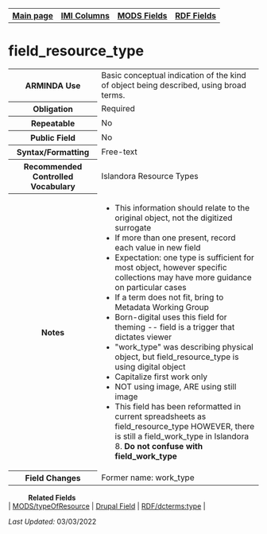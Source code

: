 <html>

<body>
<table style="width:100%">
  <tr>
    <th><a href="index.md">Main page</a></th>
	<th><a href="IMI.md">IMI Columns</a></th>
    <th><a href="MODS.md">MODS Fields</a></th>
    <th><a href="RDF.md">RDF Fields</a></th>
  </tr>
</table>

<h1>field_resource_type</h1>
<table>
<tr>
	<th>ARMINDA Use</th>
	<td>Basic conceptual indication of the kind of object being described, using broad terms.</td>
</tr>
<tr>
	<th>Obligation</th>
	<td>Required</td>
</tr>
<tr>
	<th>Repeatable</th>
	<td>No</td>
</tr>
<tr>
	<th>Public Field</th>
	<td>No</td>
</tr>
<tr>
	<th>Syntax/Formatting</th>
	<td>Free-text</td>
</tr>
<tr>
	<th>Recommended Controlled Vocabulary</th>
	<td>Islandora Resource Types</td>
</tr>
<tr>
	<th>Notes</th>
	<td>
		<ul>
			<li>This information should relate to the original object, not the digitized surrogate</li>
			<li>If more than one present, record each value in new field</li>
			<li>Expectation: one type is sufficient for most object, however specific collections may have more guidance on particular cases</li>
			<li>If a term does not fit, bring to Metadata Working Group</li>
			<li>Born-digital uses this field for theming -- field is a trigger that dictates viewer</li>
			<li>"work_type" was describing physical object, but field_resource_type is using digital object</li>
			<li>Capitalize first work only</li>
			<li>NOT using image, ARE using still image</li>
			<li>This field has been reformatted in current spreadsheets as field_resource_type HOWEVER, there is still a field_work_type in Islandora 8. <b>Do not confuse with field_work_type</b></li>
		</ul>
	</td>
</tr>
<tr>
	<th>Field Changes</th>
	<td>Former name: work_type</td>
</tr>
</table>
<dd><b>Related Fields</b></dd>
	| <a href="mods.typeOfResource.md">MODS/typeOfResource</a> | 
	<a href="DrupalFields.md#Resource-Type">Drupal Field</a> | 
	<a href="rdf.dcterms.type.md">RDF/dcterms:type</a> |
</dl>
<p><i>Last Updated: </i>03/03/2022</p>
</body>
</html>